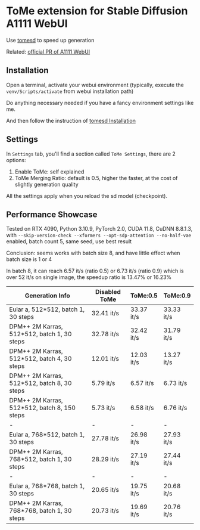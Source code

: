 <!--
 Copyright 2023 SLAPaper
 
 Licensed under the Apache License, Version 2.0 (the "License");
 you may not use this file except in compliance with the License.
 You may obtain a copy of the License at
 
     http://www.apache.org/licenses/LICENSE-2.0
 
 Unless required by applicable law or agreed to in writing, software
 distributed under the License is distributed on an "AS IS" BASIS,
 WITHOUT WARRANTIES OR CONDITIONS OF ANY KIND, either express or implied.
 See the License for the specific language governing permissions and
 limitations under the License.
-->

# ToMe extension for Stable Diffusion A1111 WebUI

Use [tomesd](https://github.com/dbolya/tomesd) to speed up generation

Related: [official PR of A1111 WebUI](https://github.com/AUTOMATIC1111/stable-diffusion-webui/pull/9256)

## Installation

Open a terminal, activate your webui environment (typically, execute the `venv/Scripts/activate` from webui installation path)

Do anything necessary needed if you have a fancy environment settings like me.

And then follow the instruction of [tomesd Installation](https://github.com/AUTOMATIC1111/stable-diffusion-webui/pull/9256)

## Settings

In `Settings` tab, you'll find a section called `ToMe Settings`, there are 2 options:

1. Enable ToMe: self explained
2. ToMe Merging Ratio: default is 0.5, higher the faster, at the cost of slightly generation quality

All the settings apply when you reload the sd model (checkpoint).

## Performance Showcase

Tested on RTX 4090, Python 3.10.9, PyTorch 2.0, CUDA 11.8, CuDNN 8.8.1.3, with `--skip-version-check --xformers --opt-sdp-attention --no-half-vae` enabled, batch count 5, same seed, use best result

Conclusion: seems works with batch size 8, and have little effect when batch size is 1 or 4

In batch 8, it can reach 6.57 it/s (ratio 0.5) or 6.73 it/s (ratio 0.9) which is over 52 it/s on single image, the speedup ratio is 13.47% or 16.23%

Generation Info|Disabled ToMe|ToMe:0.5|ToMe:0.9
---------------|-------------|--------|--------
Eular a, 512*512, batch 1, 30 steps|32.41 it/s|33.37 it/s|33.33 it/s
DPM++ 2M Karras, 512*512, batch 1, 30 steps|32.78 it/s|32.42 it/s|31.79 it/s
DPM++ 2M Karras, 512*512, batch 4, 30 steps|12.01 it/s|12.03 it/s|13.27 it/s
DPM++ 2M Karras, 512*512, batch 8, 30 steps|5.79 it/s|6.57 it/s|6.73 it/s
DPM++ 2M Karras, 512*512, batch 8, 150 steps|5.73 it/s|6.58 it/s|6.76 it/s
-|-|-|-
Eular a, 768*512, batch 1, 30 steps|27.78 it/s|26.98 it/s|27.93 it/s
DPM++ 2M Karras, 768*512, batch 1, 30 steps|28.29 it/s|27.19 it/s|27.44 it/s
-|-|-|-
Eular a, 768*768, batch 1, 30 steps|20.65 it/s|19.75 it/s|20.68 it/s
DPM++ 2M Karras, 768*768, batch 1, 30 steps|20.73 it/s|19.69 it/s|20.76 it/s
